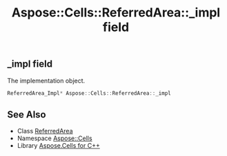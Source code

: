 ﻿---
title: Aspose::Cells::ReferredArea::_impl field
linktitle: _impl
second_title: Aspose.Cells for C++ API Reference
description: 'Aspose::Cells::ReferredArea::_impl field. The implementation object in C++.'
type: docs
weight: 1500
url: /cpp/aspose.cells/referredarea/_impl/
---
## _impl field


The implementation object.

```cpp
ReferredArea_Impl* Aspose::Cells::ReferredArea::_impl
```

## See Also

* Class [ReferredArea](../)
* Namespace [Aspose::Cells](../../)
* Library [Aspose.Cells for C++](../../../)
